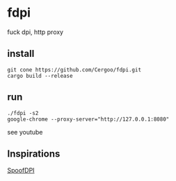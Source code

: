 # fdpi
fuck dpi, http proxy

## install
```
git cone https://github.com/Cergoo/fdpi.git
cargo build --release
```

## run
```
./fdpi -s2
google-chrome --proxy-server="http://127.0.0.1:8080"

```
see youtube

## Inspirations
[SpoofDPI](https://github.com/xvzc/SpoofDPI)